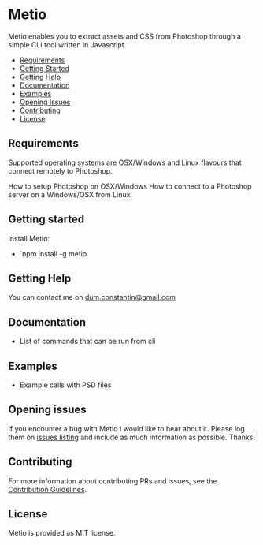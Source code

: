 # Metio

Metio enables you to extract assets and CSS from Photoshop through a simple CLI tool written in Javascript.


- [Requirements](#requirements)
- [Getting Started](#getting-started)
- [Getting Help](#getting-help)
- [Documentation](#documentation)
- [Examples](#examples)
- [Opening Issues](#opening-issues)
- [Contributing](#contributing)
- [License](#license)

## Requirements

Supported operating systems are OSX/Windows and Linux flavours that connect remotely to Photoshop.

How to setup Photoshop on OSX/Windows
How to connect to a Photoshop server on a Windows/OSX from Linux

## Getting started

Install Metio:
- `npm install -g metio

## Getting Help

You can contact me on dum.constantin@gmail.com

## Documentation

- List of commands that can be run from cli

## Examples

- Example calls with PSD files

## Opening issues

If you encounter a bug with Metio I would like to hear about it. Please log them on [issues listing](https://github.com/dumconstantin/metio/issues) and include as much information as possible. Thanks!

## Contributing

For more information about contributing PRs and issues, see the [Contribution Guidelines](https://github.com/dumconstantin/metio/blob/master/CONTRIBUTING.md).

## License

Metio is provided as MIT license.
